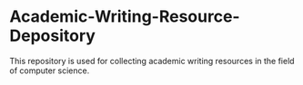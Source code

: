 # Academic-Writing-Resource-Depository
This repository is used for collecting academic writing resources in the field of computer science.
